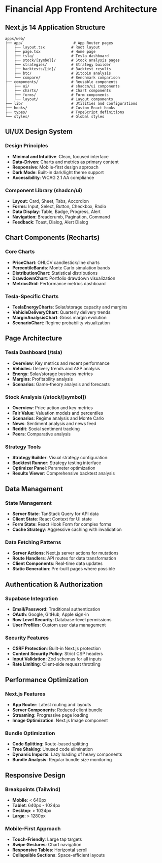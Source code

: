 # Financial App Frontend Architecture

## Next.js 14 Application Structure
```
apps/web/
├── app/                       # App Router pages
│   ├── layout.tsx            # Root layout
│   ├── page.tsx              # Home page
│   ├── tsla/                 # Tesla dashboard
│   ├── stock/[symbol]/       # Stock analysis pages
│   ├── strategies/           # Strategy builder
│   ├── backtests/[id]/       # Backtest results
│   ├── btc/                  # Bitcoin analysis
│   └── compare/              # Benchmark comparison
├── components/               # Reusable components
│   ├── ui/                   # shadcn/ui components
│   ├── charts/               # Chart components
│   ├── forms/                # Form components
│   └── layout/               # Layout components
├── lib/                      # Utilities and configurations
├── hooks/                    # Custom React hooks
├── types/                    # TypeScript definitions
└── styles/                   # Global styles
```

## UI/UX Design System

### Design Principles
- **Minimal and Intuitive**: Clean, focused interface
- **Data-Driven**: Charts and metrics as primary content
- **Responsive**: Mobile-first design approach
- **Dark Mode**: Built-in dark/light theme support
- **Accessibility**: WCAG 2.1 AA compliance

### Component Library (shadcn/ui)
- **Layout**: Card, Sheet, Tabs, Accordion
- **Forms**: Input, Select, Button, Checkbox, Radio
- **Data Display**: Table, Badge, Progress, Alert
- **Navigation**: Breadcrumb, Pagination, Command
- **Feedback**: Toast, Dialog, Alert Dialog

## Chart Components (Recharts)

### Core Charts
- **PriceChart**: OHLCV candlestick/line charts
- **PercentileBands**: Monte Carlo simulation bands
- **DistributionChart**: Statistical distributions
- **DrawdownChart**: Portfolio drawdown visualization
- **MetricsGrid**: Performance metrics dashboard

### Tesla-Specific Charts
- **TeslaEnergyCharts**: Solar/storage capacity and margins
- **VehicleDeliveryChart**: Quarterly delivery trends
- **MarginAnalysisChart**: Gross margin evolution
- **ScenarioChart**: Regime probability visualization

## Page Architecture

### Tesla Dashboard (/tsla)
- **Overview**: Key metrics and recent performance
- **Vehicles**: Delivery trends and ASP analysis
- **Energy**: Solar/storage business metrics
- **Margins**: Profitability analysis
- **Scenarios**: Game-theory analysis and forecasts

### Stock Analysis (/stock/[symbol])
- **Overview**: Price action and key metrics
- **Fair Value**: Valuation models and percentiles
- **Scenarios**: Regime analysis and Monte Carlo
- **News**: Sentiment analysis and news feed
- **Reddit**: Social sentiment tracking
- **Peers**: Comparative analysis

### Strategy Tools
- **Strategy Builder**: Visual strategy configuration
- **Backtest Runner**: Strategy testing interface
- **Optimizer Panel**: Parameter optimization
- **Results Viewer**: Comprehensive backtest analysis

## Data Management

### State Management
- **Server State**: TanStack Query for API data
- **Client State**: React Context for UI state
- **Form State**: React Hook Form for complex forms
- **Cache Strategy**: Aggressive caching with invalidation

### Data Fetching Patterns
- **Server Actions**: Next.js server actions for mutations
- **Route Handlers**: API routes for data transformation
- **Client Components**: Real-time data updates
- **Static Generation**: Pre-built pages where possible

## Authentication & Authorization

### Supabase Integration
- **Email/Password**: Traditional authentication
- **OAuth**: Google, GitHub, Apple sign-in
- **Row Level Security**: Database-level permissions
- **User Profiles**: Custom user data management

### Security Features
- **CSRF Protection**: Built-in Next.js protection
- **Content Security Policy**: Strict CSP headers
- **Input Validation**: Zod schemas for all inputs
- **Rate Limiting**: Client-side request throttling

## Performance Optimization

### Next.js Features
- **App Router**: Latest routing and layouts
- **Server Components**: Reduced client bundle
- **Streaming**: Progressive page loading
- **Image Optimization**: Next.js Image component

### Bundle Optimization
- **Code Splitting**: Route-based splitting
- **Tree Shaking**: Unused code elimination
- **Dynamic Imports**: Lazy loading of heavy components
- **Bundle Analysis**: Regular bundle size monitoring

## Responsive Design

### Breakpoints (Tailwind)
- **Mobile**: < 640px
- **Tablet**: 640px - 1024px
- **Desktop**: > 1024px
- **Large**: > 1280px

### Mobile-First Approach
- **Touch-Friendly**: Large tap targets
- **Swipe Gestures**: Chart navigation
- **Responsive Tables**: Horizontal scroll
- **Collapsible Sections**: Space-efficient layouts
